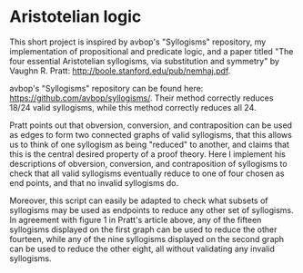 # Aristotelian logic

This short project is inspired by avbop's "Syllogisms" repository, my implementation of propositional and predicate logic, and a paper titled "The four essential Aristotelian syllogisms, via substitution and symmetry" by Vaughn R. Pratt: http://boole.stanford.edu/pub/nemhaj.pdf.

avbop's "Syllogisms" repository can be found here: https://github.com/avbop/syllogisms/. Their method correctly reduces 18/24 valid syllogisms, while this method correctly reduces all 24.

Pratt points out that obversion, conversion, and contraposition can be used as edges to form two connected graphs of valid syllogisms, that this allows us to think of one syllogism as being "reduced" to another, and claims that this is the central desired property of a proof theory. Here I implement his descriptions of obversion, conversion, and contraposition of syllogisms to check that all valid syllogisms eventually reduce to one of four chosen as end points, and that no invalid syllogisms do.

Moreover, this script can easily be adapted to check what subsets of syllogisms may be used as endpoints to reduce any other set of syllogisms. In agreement with figure 1 in Pratt's article above, any of the fifteen syllogisms displayed on the first graph can be used to reduce the other fourteen, while any of the nine syllogisms displayed on the second graph can be used to reduce the other eight, all without validating any invalid syllogisms. 
